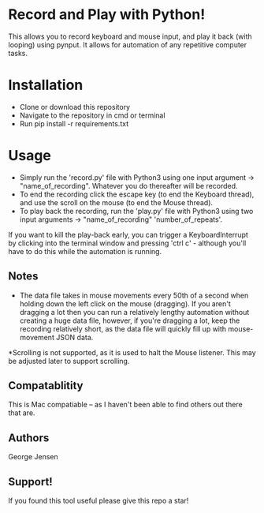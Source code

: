 # Record and Play with Python!
This allows you to record keyboard and mouse input, and play it back (with looping) using pynput. It allows for automation of any repetitive computer tasks.

<h1>Installation</h1>

- Clone or download this repository
- Navigate to the repository in cmd or terminal
- Run pip install -r requirements.txt

<h1>Usage</h1>

- Simply run the 'record.py' file with Python3 using one input argument -> "name_of_recording". Whatever you do thereafter will be recorded.
- To end the recording click the escape key (to end the Keyboard thread), and use the scroll on the mouse (to end the Mouse thread).
- To play back the recording, run the 'play.py' file with Python3 using two input arguments -> "name_of_recording" 'number_of_repeats'.

If you want to kill the play-back early, you can trigger a KeyboardInterrupt by clicking into the terminal window and pressing 'ctrl c' - although you'll have to do this while the automation is running.

<h2>Notes</h2>

- The data file takes in mouse movements every 50th of a second when holding down the left click on the mouse (dragging). If you aren't dragging a lot then you can run a relatively lengthy automation without creating a huge data file, however, if you're dragging a lot, keep the recording relatively short, as the data file will quickly fill up with mouse-movement JSON data.

*Scrolling is not supported, as it is used to halt the Mouse listener. This may be adjusted later to support scrolling.

<h2>Compatablitity</h2>

This is Mac compatiable – as I haven't been able to find others out there that are.

<h2>Authors</h2>
George Jensen

<h2>Support!</h2>
If you found this tool useful please give this repo a star!
